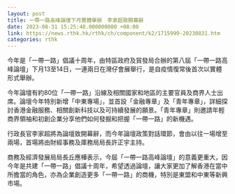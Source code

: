 ```yaml
---
layout: post
title: 一帶一路高峰論壇下月實體舉辦　李家超致開幕辭
date: 2023-08-31 15:25:40.000000000 +08:00
link: https://news.rthk.hk/rthk/ch/component/k2/1715999-20230831.htm
categories: rthk
---
```


今年是「一帶一路」倡議十周年，由特區政府及貿發局合辦的第八屆「一帶一路高峰論壇」下月13至14日，一連兩日在灣仔會展舉行，是自疫情復常後首次以實體形式舉辦。

今年論壇有約80位「一帶一路」沿線及相關國家和地區的主要官員及商界人士出席。論壇今年特別新增「中東專場」，並首設「金融專章」及「青年專章」，詳細探討香港金融服務、相關創新科技以及可持續發展的願景。「青年專章」則邀請年輕商界領袖和初創企業分享他們如何發掘和把握「一帶一路」的新機遇。

行政長官李家超將為論壇致開幕辭，而今年論壇政策對話環節，會由以往一場增至兩場，首場將由財經事務及庫務局局長許正宇主持。

商務及經濟發展局局長丘應樺表示，今屆「一帶一路高峰論壇」的意義更重大，因今年是共建「一帶一路」倡議十周年，希望透過論壇，讓大家更加了解香港在當中所擔當的角色，亦為企業創造更多「一帶一路」的商機，特別是東盟和中東等新興市場。
